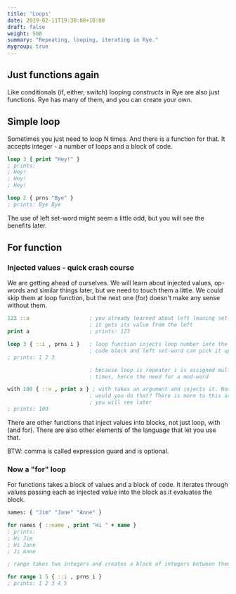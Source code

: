 ```yaml
---
title: 'Loops' 
date: 2019-02-11T19:30:08+10:00
draft: false
weight: 500
summary: "Repeating, looping, iterating in Rye."
mygroup: true
---
```


## Just functions again

Like conditionals (if, either, switch) looping _constructs_ in Rye are also just functions. Rye has many of them, and you can create your own.

## Simple loop

Sometimes you just need to loop N times. And there is a function for that. It accepts integer - a number of loops and a block of code.

```clojure
loop 3 { print "Hey!" }
; prints:
; Hey!
; Hey!
; Hey!

loop 2 { prns "Bye" }
; prints: Bye Bye
```

The use of left set-word might seem a little odd, but you will see the benefits later.

## For function

### Injected values - quick crash course

We are getting ahead of ourselves. We will learn about injected values, op-words and similar things later, but we need to touch them a little. We could skip them at loop
function, but the next one (for) doesn't make any sense without them.

```clojure
123 ::a                   ; you already learned about left leaning set-word or a mod-word
                          ; it gets its value from the left
print a                   ; prints: 123

loop 3 { ::i , prns i }   ; loop function injects loop number into the 
                          ; code block and left set-word can pick it up
; prints: 1 2 3

	                      ; because loop is repeater i is assigned multiple
						  ; times, hence the need for a mod-word

with 100 { ::x , print x } ; with takes an argument and injects it. Now why
                          ; would you do that? There is more to this as
						  ; you will see later
; prints: 100
```

There are other functions that inject values into blocks, not just loop, with (and for). There are also other elements of the language that let you use that.

BTW: comma is called expression guard and is optional.

### Now a "for" loop

For functions takes a block of values and a block of code. It iterates through values passing each as injected value into the block as it evaluates the block.

```clojure
names: { "Jim" "Jane" "Anne" }

for names { ::name , print "Hi " + name }
; prints:
; Hi Jim
; Hi Jane
; Ji Anne

; range takes two integers and creates a block of integers between them 

for range 1 5 { ::i , prns i }
; prints: 1 2 3 4 5 
```

<!--
### Op-words

We will come to them later, but we would usually write the examples above with op-words. When function is entered as op-word it takes the first argument _from the left_. 
So the injected value is directly taken as fist (and in these cases only) argument of function inside block. 

```clojure
loop 3 { .prns }
// prints: 1 2 3

for names { .printv "Hi {}" }
// prints:
// Hi Jim
// Hi Jane
// Hi Anne

for range 1 5 { .prns }
; prints: 1 2 3 4 5 
```
-->
